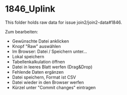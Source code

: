 <meta http-equiv='Content-Type' content='text/html; charset=utf-8' />

1846_Uplink
===========

This folder holds raw data for issue join2/join2-data#1846.

Zum bearbeiten:

- Gewünschte Datei anklicken
- Knopf "Raw" auswählen
- Im Browser: Datei / Speichern unter...
- Lokal speichern
- Tabellenkalkulation öffnen
- Datei in leeres Blatt werfen (Drag&Drop)
- Fehlende Daten ergänzen
- Datei speichern, Format ist CSV
- Datei wieder in den Browser werfen
- Kürzel unter "Commit changes" eintragen

<!-- vim: spell spelllang=en_gb
-->


